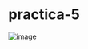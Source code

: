 # practica-5
![image](https://github.com/Eliseo-rodriguez-gamez/practica-5/assets/148777336/95addc2b-2456-4bcf-9d9c-85116e9351b9)
